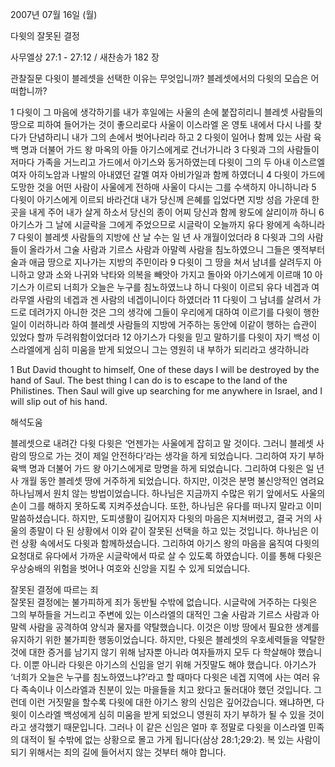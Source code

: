 2007년 07월 16일 (월)

다윗의 잘못된 결정



사무엘상 27:1 - 27:12 / 새찬송가 182 장


관찰질문
다윗이 블레셋을 선택한 이유는 무엇입니까?
블레셋에서의 다윗의 모습은 어떠합니까?

1 다윗이 그 마음에 생각하기를 내가 후일에는 사울의 손에 붙잡히리니 블레셋 사람들의 땅으로 피하여 들어가는 것이 좋으리로다 사울이 이스라엘 온 영토 내에서 다시 나를 찾다가 단념하리니 내가 그의 손에서 벗어나리라 하고 2 다윗이 일어나 함께 있는 사람 육백 명과 더불어 가드 왕 마옥의 아들 아기스에게로 건너가니라 
3 다윗과 그의 사람들이 저마다 가족을 거느리고 가드에서 아기스와 동거하였는데 다윗이 그의 두 아내 이스르엘 여자 아히노암과 나발의 아내였던 갈멜 여자 아비가일과 함께 하였더니 4 다윗이 가드에 도망한 것을 어떤 사람이 사울에게 전하매 사울이 다시는 그를 수색하지 아니하니라 5 다윗이 아기스에게 이르되 바라건대 내가 당신께 은혜를 입었다면 지방 성읍 가운데 한 곳을 내게 주어 내가 살게 하소서 당신의 종이 어찌 당신과 함께 왕도에 살리이까 하니 6 아기스가 그 날에 시글락을 그에게 주었으므로 시글락이 오늘까지 유다 왕에게 속하니라 7 다윗이 블레셋 사람들의 지방에 산 날 수는 일 년 사 개월이었더라 8 다윗과 그의 사람들이 올라가서 그술 사람과 기르스 사람과 아말렉 사람을 침노하였으니 그들은 옛적부터 술과 애굽 땅으로 지나가는 지방의 주민이라 9 다윗이 그 땅을 쳐서 남녀를 살려두지 아니하고 양과 소와 나귀와 낙타와 의복을 빼앗아 가지고 돌아와 아기스에게 이르매 10 아기스가 이르되 너희가 오늘은 누구를 침노하였느냐 하니 다윗이 이르되 유다 네겝과 여라무엘 사람의 네겝과 겐 사람의 네겝이니이다 하였더라 11 다윗이 그 남녀를 살려서 가드로 데려가지 아니한 것은 그의 생각에 그들이 우리에게 대하여 이르기를 다윗이 행한 일이 이러하니라 하여 블레셋 사람들의 지방에 거주하는 동안에 이같이 행하는 습관이 있었다 할까 두려워함이었더라 12 아기스가 다윗을 믿고 말하기를 다윗이 자기 백성 이스라엘에게 심히 미움을 받게 되었으니 그는 영원히 내 부하가 되리라고 생각하니라 

1 But David thought to himself, One of these days I will be destroyed by the hand of Saul. The best thing I can do is to escape to the land of the Philistines. Then Saul will give up searching for me anywhere in Israel, and I will slip out of his hand.

해석도움





블레셋으로 내려간 다윗 
다윗은 ‘언젠가는 사울에게 잡히고 말 것이다. 그러니 블레셋 사람의 땅으로 가는 것이 제일 안전하다’라는 생각을 하게 되었습니다. 그리하여 자기 부하 육백 명과 더불어 가드 왕 아기스에게로 망명을 하게 되었습니다. 그리하여 다윗은 일 년 사 개월 동안 블레셋 땅에 거주하게 되었습니다. 하지만, 이것은 분명 불신앙적인 염려요 하나님께서 원치 않는 방법이었습니다. 하나님은 지금까지 수많은 위기 앞에서도 사울의 손이 그를 해하지 못하도록 지켜주셨습니다. 또한, 하나님은 유다를 떠나지 말라고 이미 말씀하셨습니다. 하지만, 도피생활이 길어지자 다윗의 마음은 지쳐버렸고, 결국 거의 사울의 종말이 다 된 상황에서 이와 같이 잘못된 선택을 하고 있는 것입니다. 하나님은 이런 상황 속에서도 다윗과 함께하셨습니다. 그리하여 아기스 왕의 마음을 움직여 다윗의 요청대로 유다에서 가까운 시글락에서 따로 살 수 있도록 하였습니다. 이를 통해 다윗은 우상숭배의 위험을 벗어나 여호와 신앙을 지킬 수 있게 되었습니다.    

잘못된 결정에 따르는 죄  
잘못된 결정에는 불가피하게 죄가 동반될 수밖에 없습니다. 시글락에 거주하는 다윗은 그의 부하들을 거느리고 주변에 있는 이스라엘의 대적인 그술 사람과 기르스 사람과 아말렉 사람을 공격하여 양식과 물자를 약탈했습니다. 이것은 이방 땅에서 필요한 생계를 유지하기 위한 불가피한 행동이었습니다. 하지만, 다윗은 블레셋의 우호세력들을 약탈한 것에 대한 증거를 남기지 않기 위해 남자뿐 아니라 여자들까지 모두 다 학살해야 했습니다. 이뿐 아니라 다윗은 아기스의 신임을 얻기 위해 거짓말도 해야 했습니다. 아기스가 ‘너희가 오늘은 누구를 침노하였느냐?’라고 할 때마다 다윗은 네겝 지역에 사는 여러 유다 족속이나 이스라엘과 친분이 있는 마을들을 치고 왔다고 둘러대야 했던 것입니다. 그런데 이런 거짓말을 할수록 다윗에 대한 아기스 왕의 신임은 깊어갔습니다. 왜냐하면, 다윗이 이스라엘 백성에게 심히 미움을 받게 되었으니 영원히 자기 부하가 될 수 있을 것이라고 생각했기 때문입니다. 그러나 이 같은 신임은 얼마 후 정말로 다윗을 이스라엘 민족의 대적이 될 수밖에 없는 상황으로 몰고 가게 됩니다(삼상 28:1;29:2). 복 있는 사람이 되기 위해서는 죄의 길에 들어서지 않는 것부터 해야 합니다.